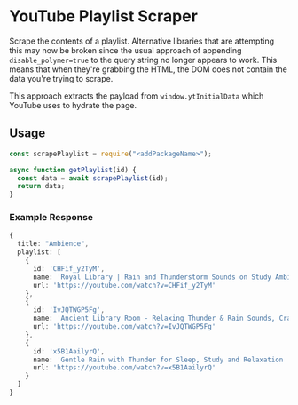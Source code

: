 # YouTube Playlist Scraper

Scrape the contents of a playlist. Alternative libraries that are attempting this may now be broken since the usual approach of appending `disable_polymer=true` to the query string no longer appears to work. This means that when they're grabbing the HTML, the DOM does not contain the data you're trying to scrape.

This approach extracts the payload from `window.ytInitialData` which YouTube uses to hydrate the page.

## Usage

```js
const scrapePlaylist = require("<addPackageName>");

async function getPlaylist(id) {
  const data = await scrapePlaylist(id);
  return data;
}
```

### Example Response

```ts
{
  title: "Ambience",
  playlist: [
    {
      id: 'CHFif_y2TyM',
      name: 'Royal Library | Rain and Thunderstorm Sounds on Study Ambience with Crackling Fireplace',
      url: 'https://youtube.com/watch?v=CHFif_y2TyM'
    },
    {
      id: 'IvJQTWGP5Fg',
      name: 'Ancient Library Room - Relaxing Thunder & Rain Sounds, Crackling Fireplace for Sleeping for  Study',
      url: 'https://youtube.com/watch?v=IvJQTWGP5Fg'
    },
    {
      id: 'x5B1AailyrQ',
      name: 'Gentle Rain with Thunder for Sleep, Study and Relaxation | Crackling Fireplace | 3 Hours',
      url: 'https://youtube.com/watch?v=x5B1AailyrQ'
    }
  ]
}
```
